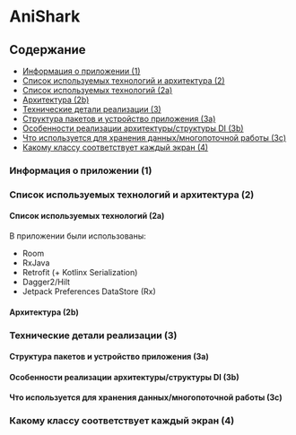 # AniShark

## Содержание

- [Информация о приложении (1)](#first)
- [Список используемых технологий и архитектура (2)](#second)
 - [Список используемых технологий (2a)](#second-a)
 - [Архитектура (2b)](#second-b)
- [Технические детали реализации (3)](#third)
 - [Структура пакетов и устройство приложения (3a)](#third-a)
 - [Особенности реализации архитектуры/структуры DI (3b)](#third-b)
 - [Что используется для хранения данных/многопоточной работы (3c)](#third-c)
- [Какому классу соответствует каждый экран (4)](#fourth)

<a name="first"></a>
### Информация о приложении (1)

<a name="second"></a>
### Список используемых технологий и архитектура (2)

<a name="second-a"></a>
#### Список используемых технологий (2a)

В приложении были использованы:

- Room
- RxJava
- Retrofit (+ Kotlinx Serialization)
- Dagger2/Hilt
- Jetpack Preferences DataStore (Rx)

<a name="second-b"></a>
#### Архитектура (2b)

<a name="third"></a>
### Технические детали реализации (3)

<a name="third-a"></a>
#### Структура пакетов и устройство приложения (3a)

<a name="third-b"></a>
#### Особенности реализации архитектуры/структуры DI (3b)

<a name="third-c"></a>
#### Что используется для хранения данных/многопоточной работы (3c)

<a name="fourth"></a>
### Какому классу соответствует каждый экран (4)

